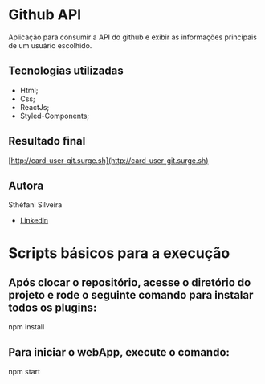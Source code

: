 # Github API

 Aplicação para consumir a API do github e exibir as informações principais de um usuário escolhido.

## Tecnologias utilizadas

- Html;
- Css;
- ReactJs;
- Styled-Components;

## Resultado final

[http://card-user-git.surge.sh](http://card-user-git.surge.sh)

## Autora

Sthéfani Silveira

- [Linkedin](https://www.linkedin.com/in/sth%C3%A9fani-silveira-7933a2191/)

# Scripts básicos para a execução

## Após clocar o repositório, acesse o diretório do projeto e rode o seguinte comando para instalar todos os plugins:

npm install

## Para iniciar o webApp, execute o comando:

npm start